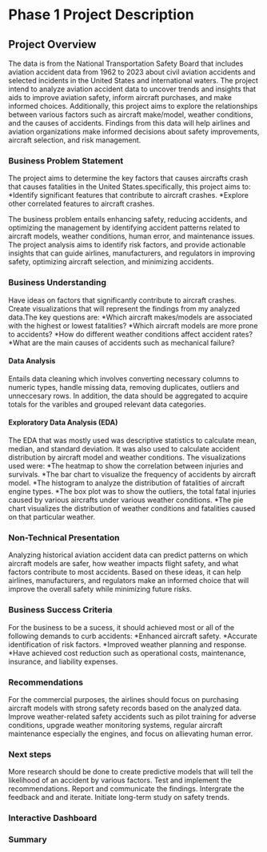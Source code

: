 # Phase 1 Project Description

## Project Overview

The data is from the National Transportation Safety Board that includes aviation accident data from 1962 to 2023 about civil aviation accidents and selected incidents in the United States and international waters.
The project intend to analyze aviation accident data to uncover trends and insights that aids to improve aviation safety, inform aircraft purchases, and make informed choices. Additionally, this project aims to explore the relationships between various factors such as aircraft make/model, weather conditions, and the causes of accidents. Findings from this data will help airlines and aviation organizations make informed decisions about safety improvements, aircraft selection, and risk management.


### Business Problem Statement
The project aims to determine the key factors that causes aircrafts crash that causes fatalities in the United States.specifically, this project aims to:
 *Identify significant features that contribute to aircraft crashes.
 *Explore other correlated features to aircraft crashes.
 
The business problem entails enhancing safety, reducing accidents, and optimizing the management by identifying accident patterns related to aircraft models, weather conditions, human error, and maintenance issues.
The project analysis aims to identify risk factors, and provide actionable insights that can guide airlines, manufacturers, and regulators in improving safety, optimizing aircraft selection, and minimizing accidents. 

### Business Understanding
Have ideas on factors that significantly contribute to aircraft crashes.
Create visualizations that will represent the findings from my analyzed data.The key questions are:
 *Which aircraft makes/models are associated with the highest or lowest fatalities?
 *Which aircraft models are more prone to accidents?
 *How do different weather conditions affect accident rates?
 *What are the main causes of accidents such as mechanical failure?

#### Data Analysis
Entails data cleaning which involves converting necessary columns to numeric types, handle missing data, removing duplicates, outliers and unneccesary rows. In addition, the data should be aggregated to acquire totals for the varibles and grouped relevant data categories.

#### Exploratory Data Analysis (EDA)
The EDA that was mostly used was descriptive statistics to calculate mean, median, and standard deviation. It was also used to calculate accident distribution by aircraft model and weather conditions.
The visualizations used were:
*The heatmap to show the correlation between injuries and survivals.
*The bar chart to visualize the frequency of accidents by aircraft model.
*The histogram to analyze the distribution of fatalities of aircraft engine types.
*The box plot was to show the outliers, the total fatal injuries caused by various aircrafts under various weather conditions.
*The pie chart visualizes the distribution of weather conditions and fatalities caused on that particular weather.
    
### Non-Technical Presentation
Analyzing historical aviation accident data can predict patterns on which aircraft models are safer, how weather impacts flight safety, and what factors contribute to most accidents. Based on these ideas, it can help airlines, manufacturers, and regulators make an informed choice that will improve the overall safety while minimizing future risks.

### Business Success Criteria
For the business to be a sucess, it should achieved most or all of the following demands to curb accidents:
*Enhanced aircraft safety.
*Accurate identification of risk factors.
*Improved weather planning and response.
*Have achieved cost reduction such as operational costs, maintenance, insurance, and liability expenses.

### Recommendations
For the commercial purposes, the airlines should focus on purchasing aircraft models with strong safety records based on the analyzed data.
Improve weather-related safety accidents such as pilot training for adverse conditions, upgrade weather monitoring systems, regular aircraft maintenance especially the engines, and focus on allievating human error.

### Next steps
More research should be done to create predictive models that will tell the likelihood of an accident by various factors.
Test and implement the recommendations.
Report and communicate the findings.
Intergrate the feedback and and iterate.
Initiate long-term study on safety trends.

### Interactive Dashboard


### Summary

